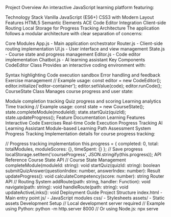 Project Overview
An interactive JavaScript learning platform featuring:

Technology Stack
Vanilla JavaScript (ES6+)
CSS3 with Modern Layout Features
HTML5 Semantic Elements
ACE Code Editor Integration
Client-side Routing
Local Storage for Progress Tracking
Architecture
The application follows a modular architecture with clear separation of concerns:

Core Modules
App.js - Main application orchestrator
Router.js - Client-side routing implementation
UI.js - User interface and view management
State.js - Course state and progress management
Editor.js - Code editor implementation
Chatbot.js - AI learning assistant
Key Components
CodeEditor Class
Provides an interactive coding environment with:

Syntax highlighting
Code execution sandbox
Error handling and feedback
Exercise management
// Example usage: const editor = new CodeEditor(); editor.initialize('editor-container'); editor.setValue(code); editor.runCode();
CourseState Class
Manages course progress and user state:

Module completion tracking
Quiz progress and scoring
Learning analytics
Time tracking
// Example usage: const state = new CourseState(); state.completeModule(moduleId); state.startQuiz(quizId); state.updateProgress();
Feature Documentation
Learning Features
Interactive Code Exercises
Real-time Code Execution
Progress Tracking
AI Learning Assistant
Module-based Learning Path
Assessment System
Progress Tracking
Implementation details for course progress tracking:

// Progress tracking implementation this.progress = { completed: 0, total: totalModules, moduleScores: {}, timeSpent: {} }; // Save progress localStorage.setItem('courseProgress', JSON.stringify(this.progress));
API Reference
Course State API
// Course State Management completeModule(moduleId: string): void startQuiz(quizId: string): boolean submitQuizAnswer(questionIndex: number, answerIndex: number): Result updateProgress(): void calculateCompetency(score: number): string
Router API
// Routing System addRoute(path: string, handler: Function): void navigate(path: string): void handleRoute(path: string): void updateActiveLinks(): void
Deployment Guide
Project Structure
index.html - Main entry point
js/ - JavaScript modules
css/ - Stylesheets
assets/ - Static assets
Development Setup
// Local development server required // Example using Python: python -m http.server 8000 // Or using Node.js: npx serve
